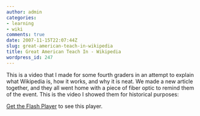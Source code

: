 ```yaml
---
author: admin
categories:
- learning
- wiki
comments: true
date: 2007-11-15T22:07:44Z
slug: great-american-teach-in-wikipedia
title: Great American Teach In - Wikipedia
wordpress_id: 247
---
```


This is a video that I made for some fourth graders in an attempt to explain what Wikipedia is, how it works, and why it is neat. We made a new article together, and they all went home with a piece of fiber optic to remind them of the event. This is the video I showed them for historical purposes:


[Get the Flash Player](http://www.macromedia.com/go/getflashplayer) to see this player.





